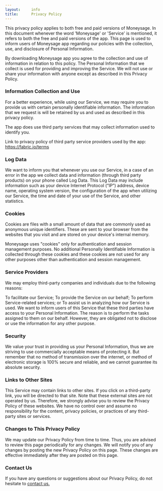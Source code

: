 ```yaml
---
layout:     info
title:      Privacy Policy
---
```


This privacy policy applies to both free and paid versions of Moneysage. In this document whenever the word 'Moneysage' or 'Service' is mentioned, it refers to both the free and paid versions of the app. This page is used to inform users of Moneysage app regarding our policies with the collection, use, and disclosure of Personal Information.

By downloading Moneysage app you agree to the collection and use of information in relation to this policy. The Personal Information that we collect is used for providing and improving the Service. We will not use or share your information with anyone except as described in this Privacy Policy.


### Information Collection and Use

For a better experience, while using our Service, we may require you to provide us with certain personally identifiable information. The information that we request is will be retained by us and used as described in this privacy policy.

The app does use third party services that may collect information used to identify you.

Link to privacy policy of third party service providers used by the app:
<a href="https://fabric.io/terms" target="_blank">https://fabric.io/terms</a>


### Log Data

We want to inform you that whenever you use our Service, in a case of an error in the app we collect data and information (through third party products) on your phone called Log Data. This Log Data may include information such as your device Internet Protocol (“IP”) address, device name, operating system version, the configuration of the app when utilizing our Service, the time and date of your use of the Service, and other statistics.

### Cookies

Cookies are files with a small amount of data that are commonly used as anonymous unique identifiers. These are sent to your browser from the websites that you visit and are stored on your device's internal memory.

Moneysage uses "cookies" only for authentication and session management purposes. No additional Personally Identifiable Information is collected through these cookies and these cookies are not used for any other purposes other than authentication and session management.

### Service Providers

We may employ third-party companies and individuals due to the following reasons:

To facilitate our Service;
To provide the Service on our behalf;
To perform Service-related services; or
To assist us in analyzing how our Service is used.
We want to inform users of this Service that these third parties have access to your Personal Information. The reason is to perform the tasks assigned to them on our behalf. However, they are obligated not to disclose or use the information for any other purpose.

### Security

We value your trust in providing us your Personal Information, thus we are striving to use commercially acceptable means of protecting it. But remember that no method of transmission over the internet, or method of electronic storage is 100% secure and reliable, and we cannot guarantee its absolute security.

### Links to Other Sites

This Service may contain links to other sites. If you click on a third-party link, you will be directed to that site. Note that these external sites are not operated by us. Therefore, we strongly advise you to review the Privacy Policy of these websites. We have no control over and assume no responsibility for the content, privacy policies, or practices of any third-party sites or services.

### Changes to This Privacy Policy

We may update our Privacy Policy from time to time. Thus, you are advised to review this page periodically for any changes. We will notify you of any changes by posting the new Privacy Policy on this page. These changes are effective immediately after they are posted on this page.

### Contact Us

If you have any questions or suggestions about our Privacy Policy, do not hesitate to <a href="mailto:support@appsify.org" target="_blank">contact us.</a>
